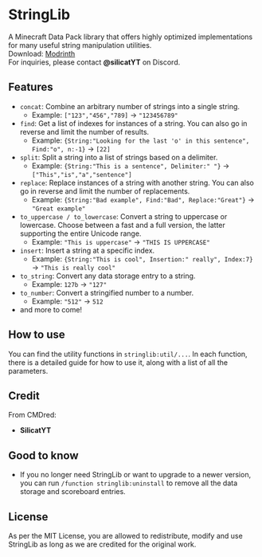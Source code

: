 # StringLib
A Minecraft Data Pack library that offers highly optimized implementations for many useful string manipulation utilities.\
Download: [Modrinth](https://modrinth.com/datapack/stringlib)\
For inquiries, please contact **@silicatYT** on Discord.

## Features
- `concat`: Combine an arbitrary number of strings into a single string.
  - Example: `["123","456","789]` &rarr; `"123456789"`
- `find`: Get a list of indexes for instances of a string. You can also go in reverse and limit the number of results.
  - Example: `{String:"Looking for the last 'o' in this sentence", Find:"o", n:-1}` &rarr; `[22]`
- `split`: Split a string into a list of strings based on a delimiter.
  - Example: `{String:"This is a sentence", Delimiter:" "}` &rarr; `["This","is","a","sentence"]`
- `replace`: Replace instances of a string with another string. You can also go in reverse and limit the number of replacements.
  - Example: `{String:"Bad example", Find:"Bad", Replace:"Great"}` &rarr; `"Great example"`
- `to_uppercase / to_lowercase`: Convert a string to uppercase or lowercase. Choose between a fast and a full version, the latter supporting the entire Unicode range.
  - Example: `"This is uppercase"` &rarr; `"THIS IS UPPERCASE"`
- `insert`: Insert a string at a specific index.
  - Example: `{String:"This is cool", Insertion:" really", Index:7}` &rarr; `"This is really cool"`
- `to_string`: Convert any data storage entry to a string.
  - Example: `127b` &rarr; `"127"`
- `to_number`: Convert a stringified number to a number.
  - Example: `"512"` &rarr; `512`
- and more to come!

## How to use
You can find the utility functions in `stringlib:util/...`. In each function, there is a detailed guide for how to use it, along with a list of all the parameters.

## Credit
From CMDred:
- **SilicatYT**

## Good to know
- If you no longer need StringLib or want to upgrade to a newer version, you can run `/function stringlib:uninstall` to remove all the data storage and scoreboard entries.

## License
As per the MIT License, you are allowed to redistribute, modify and use StringLib as long as we are credited for the original work.
